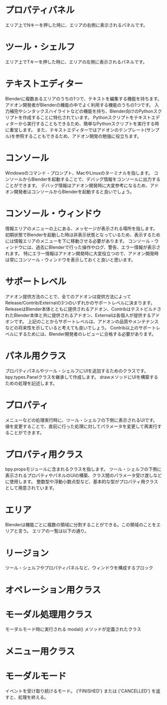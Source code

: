 
# プロパティパネル
エリア上でNキーを押した時に、エリアの右側に表示されるパネルです。

# ツール・シェルフ
エリア上でTキーを押した時に、エリアの左側に表示されるパネルです。

# テキストエディター
Blenderに複数あるエリアのうちの1つで、テキストを編集する機能を持ちます。アドオン開発者がBlenderの機能の中でよく利用する機能のうちの1つです。
入力補完やシンタックスハイライトなどの機能を持ち、Blender向けのPythonスクリプトを作成することに特化されています。
Pythonスクリプトをテキストエディターから実行することもできるため、簡単なPythonスクリプトを実行する時に重宝します。
また、テキストエディターではアドオンのテンプレート(サンプル)を参照することもできるため、アドオン開発の勉強に役立ちます。

# コンソール
Windowsのコマンド・プロンプト、MacやLinuxのターミナルを指します。
コンソールからBlenderを起動することで、デバッグ情報をコンソールに出力することができます。
デバッグ情報はアドオン開発時に大変参考になるため、アドオン開発者はコンソールからBlenderを起動すると良いでしょう。

# コンソール・ウィンドウ
情報エリアのメニューの上にある、メッセージが表示される場所を指します。
初期状態でBlenderを起動した時は非表示状態となっているため、表示するためには情報エリアのメニューを下に移動させる必要があります。
コンソール・ウィンドウには、過去にBlenderで行った操作やログ、警告、エラー情報が表示されます。
特にエラー情報はアドオン開発時に大変役立つので、アドオン開発時は常にコンソール・ウィンドウを表示しておくと良いと思います。

# サポートレベル
アドオン提供方法のことで、全てのアドオンは提供方法によってRelease/Contrib/Externalの3つのいずれかのサポートレベルに決まります。
ReleaseはBlender本体とともに提供されるアドオン、ContribはテストビルドされたBlender本体と共に提供されるアドオン、Externalは各個人が提供するアドオンです。
上記のことからサポートレベルは、アドオンの品質やメンテナンスなどの将来性を示していると考えても良いでしょう。
Contrib以上のサポートレベルにするためには、Blender開発者のレビューに合格する必要があります。

# パネル用クラス
プロパティパネルやツール・シェルフにUIを追加するためのクラスです。
bpy.types.Panelクラスを継承して作成します。
drawメソッドにUIを構築するための処理を記述します。

# プロパティ
メニューなどの処理実行時に、ツール・シェルフの下側に表示されるUIです。
値を変更することで、直前に行った処理に対してパラメータを変更して再実行することができます。

# プロパティ用クラス
bpy.propsモジュールに含まれるクラスを指します。
ツール・シェルフの下側に表示されるプロパティやパネルのUIの構築、クラス間のパラメータ受け渡しなどに使用します。
整数型や浮動小数点型など、基本的な型がプロパティ用クラスとして用意されています。

# エリア
Blenderは機能ごとに複数の領域に分割することができる。この領域のことをエリアと言う。
エリアの一覧は以下の通り。

# リージョン
ツール・シェルフやプロパティパネルなど、ウィンドウを構成するブロック

# オペレーション用クラス

# モーダル処理用クラス
モーダルモード時に実行される modal() メソッドが定義されたクラス

# メニュー用クラス

# モーダルモード
イベントを受け取り続けるモード。 {'FINISHED'} または {'CANCELLED'} を返すと、処理を終える。
